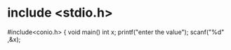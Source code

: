 # include <stdio.h>
#include<conio.h>
{
void main()
int x;
printf("enter the value");
scanf("%d" ,&x);
